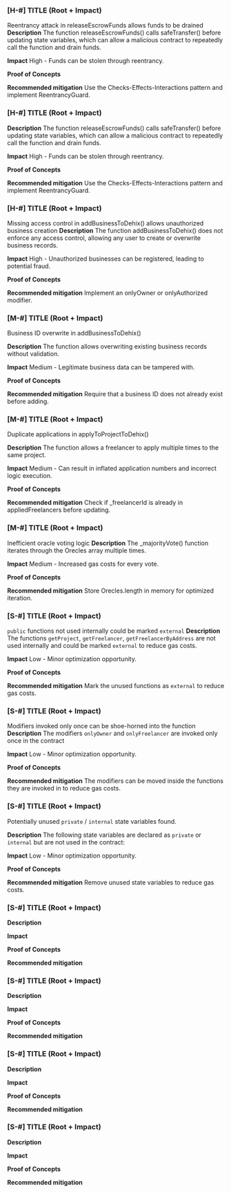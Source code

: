 ### [H-#] TITLE (Root + Impact)
Reentrancy attack in releaseEscrowFunds allows funds to be drained
**Description**
The function releaseEscrowFunds() calls safeTransfer() before updating state variables, which can allow a malicious contract to repeatedly call the function and drain funds.

**Impact**
 High - Funds can be stolen through reentrancy.

**Proof of Concepts**

**Recommended mitigation**
 Use the Checks-Effects-Interactions pattern and implement ReentrancyGuard.


### [H-#] TITLE (Root + Impact)

**Description**
The function releaseEscrowFunds() calls safeTransfer() before updating state variables, which can allow a malicious contract to repeatedly call the function and drain funds.

**Impact**
 High - Funds can be stolen through reentrancy.

**Proof of Concepts**

**Recommended mitigation**
 Use the Checks-Effects-Interactions pattern and implement ReentrancyGuard.



### [H-#] TITLE (Root + Impact)
 Missing access control in addBusinessToDehix() allows unauthorized business creation
**Description**
 The function addBusinessToDehix() does not enforce any access control, allowing any user to create or overwrite business records.

**Impact**
High - Unauthorized businesses can be registered, leading to potential fraud.

**Proof of Concepts**


**Recommended mitigation**
 Implement an onlyOwner or onlyAuthorized modifier.




### [M-#] TITLE (Root + Impact)
Business ID overwrite in addBusinessToDehix()

**Description**
 The function allows overwriting existing business records without validation.

**Impact**
 Medium - Legitimate business data can be tampered with.

**Proof of Concepts**

**Recommended mitigation**
 Require that a business ID does not already exist before adding.





### [M-#] TITLE (Root + Impact)
Duplicate applications in applyToProjectToDehix()

**Description**
 The function allows a freelancer to apply multiple times to the same project.

**Impact**
 Medium - Can result in inflated application numbers and incorrect logic execution.

**Proof of Concepts**

**Recommended mitigation**
 Check if _freelancerId is already in appliedFreelancers before updating.




### [M-#] TITLE (Root + Impact)
 Inefficient oracle voting logic
**Description**
 The _majorityVote() function iterates through the Orecles array multiple times.

**Impact**
 Medium - Increased gas costs for every vote.

**Proof of Concepts**

**Recommended mitigation**
Store Orecles.length in memory for optimized iteration.




### [S-#] TITLE (Root + Impact)
`public` functions not used internally could be marked `external`
**Description**
The functions `getProject`, `getFreelancer`, `getFreelancerByAddress` are not used internally and could be marked `external` to reduce gas costs.

**Impact**
Low - Minor optimization opportunity.

**Proof of Concepts**

**Recommended mitigation**
Mark the unused functions as `external` to reduce gas costs.






### [S-#] TITLE (Root + Impact)
Modifiers invoked only once can be shoe-horned into the function
**Description**
The modifiers `onlyOwner` and `onlyFreelancer` are invoked only once in the contract

**Impact**
Low - Minor optimization opportunity.

**Proof of Concepts**

**Recommended mitigation**
The modifiers can be moved inside the functions they are invoked in to reduce gas costs.






### [S-#] TITLE (Root + Impact)
Potentially unused `private` / `internal` state variables found.

**Description**
The following state variables are declared as `private` or `internal` but are not used in the contract:

**Impact**
Low - Minor optimization opportunity.

**Proof of Concepts**

**Recommended mitigation**
Remove unused state variables to reduce gas costs.



### [S-#] TITLE (Root + Impact)
**Description**

**Impact**

**Proof of Concepts**

**Recommended mitigation**



### [S-#] TITLE (Root + Impact)
**Description**

**Impact**

**Proof of Concepts**

**Recommended mitigation**




### [S-#] TITLE (Root + Impact)
**Description**

**Impact**

**Proof of Concepts**

**Recommended mitigation**




### [S-#] TITLE (Root + Impact)
**Description**

**Impact**

**Proof of Concepts**

**Recommended mitigation**